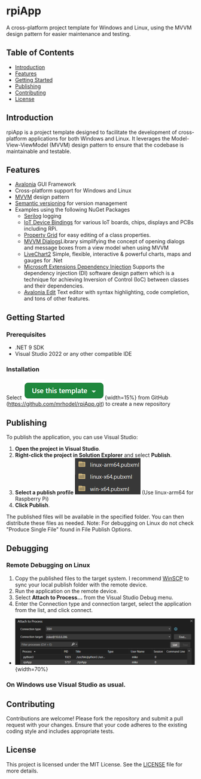 # rpiApp

A cross-platform project template for Windows and Linux, using the MVVM design pattern for easier maintenance and testing.

## Table of Contents
- [Introduction](#introduction)
- [Features](#features)
- [Getting Started](#getting-started)
- [Publishing](#publishing)
- [Contributing](#contributing)
- [License](#license)

## Introduction
rpiApp is a project template designed to facilitate the development of cross-platform applications for both Windows and Linux. It leverages the Model-View-ViewModel (MVVM) design pattern to ensure that the codebase is maintainable and testable. 

## Features
- [Avalonia](https://avaloniaui.net/?utm_source=nuget&utm_medium=referral&utm_content=project_homepage_link) GUI Framework
- Cross-platform support for Windows and Linux
- [MVVM](https://github.com/CommunityToolkit/dotnet) design pattern
- [Semantic versioning](https://semver.org/spec/v2.0.0-rc.2.html) for version management
- Examples using the following NuGet Packages
	- [Serilog](https://github.com/serilog/serilog) logging
	- [IoT Device Bindings](https://github.com/dotnet/iot) for various IoT boards, chips, displays and PCBs including RPi.
	- [Property Grid](https://github.com/bodong1987/Avalonia.PropertyGrid) for easy editing of a class properties.
	- [MVVM Dialogs](https://github.com/mysteryx93/HanumanInstitute.MvvmDialogs)Library simplifying the concept of opening dialogs and message boxes from a view model when using MVVM
	- [LiveChart2](https://github.com/beto-rodriguez/LiveCharts2) Simple, flexible, interactive & powerful charts, maps and gauges for .Net
	- [Microsoft Extensions Dependency Injection](https://www.nuget.org/packages/Microsoft.Extensions.DependencyInjection/9.0.1#show-readme-container) Supports the dependency injection (DI) software design pattern which is a technique for achieving Inversion of Control (IoC) between classes and their dependencies.
	- [Avalonia Edit](https://github.com/AvaloniaUI/AvaloniaEdit) Text editor with syntax highlighting, code completion, and tons of other features.
## Getting Started

### Prerequisites
- .NET 9 SDK
- Visual Studio 2022 or any other compatible IDE

### Installation
Select ![Use This Template](Pics/UseThisTemplate.png){width=15%} from GitHub (https://github.com/mrhodel/rpiApp.git) to create a new repository

## Publishing
To publish the application, you can use Visual Studio:

1. **Open the project in Visual Studio**.
2. **Right-click the project in Solution Explorer** and select **Publish**.
3. **Select a publish profile** ![Publish Files](Pics/PublishProfiles.png) (Use linux-arm64 for Raspberry Pi)
4. **Click Publish**.

The published files will be available in the specified folder. You can then distribute these files as needed.
Note: For debugging on Linux do not check "Produce Single File" found in File Publish Options.

## Debugging

### Remote Debugging on Linux

 1. Copy the published files to the target system. I recommend [WinSCP](//winscp.net/) to sync your local publish folder with the remote device.
 2. Run the application on the remote device.
 3. Select **Attach to Process...** from the Visual Studio Debug menu.
 4. Enter the Connection type and connection target, select the application from the list, and click connect.
-
	![Attach to Process](Pics/AttachToProcess.png){width=70%}

### On Windows use Visual Studio as usual.

## Contributing
Contributions are welcome! Please fork the repository and submit a pull request with your changes. Ensure that your code adheres to the existing coding style and includes appropriate tests.

## License
This project is licensed under the MIT License. See the [LICENSE](LICENSE) file for more details.



